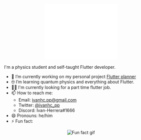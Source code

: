 <p align="center">
    <img alt="Ivan's Welcome Message" src="welcome_message.gif">
</p>

I'm a physics student and self-taught Flutter developer.

-  🔭 I’m currently working on my personal project [Flutter planner](https://github.com/IvanHerreraCasas/flutter_planner)
- 🤓 I’m learning quantum physics and everything about Flutter.
- 🧑‍💻 I'm currently looking for a part time flutter job.
- 📫 How to reach me:
  - Email: ivanhc.pp@gmail.com
  - Twitter: [@ivanhc_pp](https://twitter.com/ivanhc_pp)
  - Discord: Ivan-Herrera#1666
- 😄 Pronouns: he/him
- ⚡ Fun fact: 
<p align="center">
    <img alt="Fun fact gif" src="fun_fact.gif">
</p>
